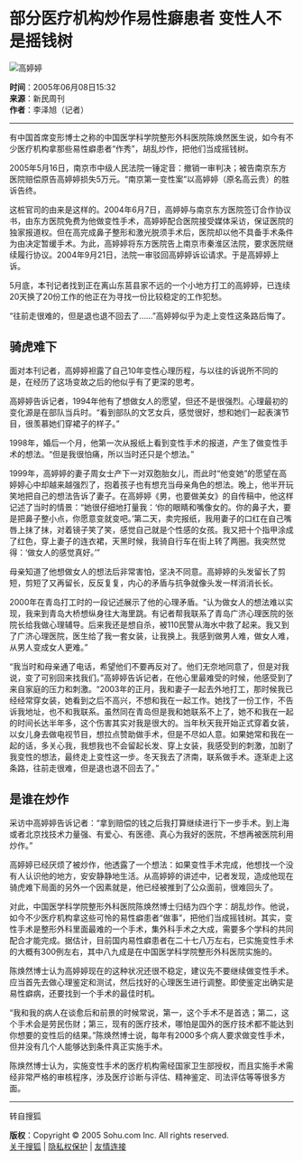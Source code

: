 # 部分医疗机构炒作易性癖患者 变性人不是摇钱树

![高婷婷](https://photo.sohu.com/07/95/Img211189507.jpg)

**时间**：2005年06月08日15:32  
**来源**：新民周刊  
**作者**：李泽旭（记者）

---

有中国首席变形博士之称的中国医学科学院整形外科医院陈焕然医生说，如今有不少医疗机构拿那些易性癖患者“作秀”，胡乱炒作，把他们当成摇钱树。

2005年5月16日，南京市中级人民法院一锤定音：撤销一审判决；被告南京东方医院赔偿原告高婷婷损失5万元。“南京第一变性案”以高婷婷（原名高云贵）的胜诉告终。

这桩官司的由来是这样的。2004年6月7日，高婷婷与南京东方医院签订合作协议书，由东方医院免费为他做变性手术，高婷婷配合医院接受媒体采访，保证医院的独家报道权。但在高完成鼻子整形和激光脱须手术后，医院却以他不具备手术条件为由决定暂缓手术。为此，高婷婷将东方医院告上南京市秦淮区法院，要求医院继续履行协议。2004年9月21日，法院一审驳回高婷婷诉讼请求。于是高婷婷上诉。

5月底，本刊记者找到正在离山东莒县家不远的一个小地方打工的高婷婷，已连续20天换了20份工作的他正在为寻找一份比较稳定的工作犯愁。

“往前走很难的，但是退也退不回去了……”高婷婷似乎为走上变性这条路后悔了。

## 骑虎难下

面对本刊记者，高婷婷袒露了自己10年变性心理历程，与以往的诉说所不同的是，在经历了这场变故之后的他似乎有了更深的思考。

高婷婷告诉记者，1994年他有了想做女人的愿望，但还不是很强烈。心理最初的变化源是在部队当兵时。“看到部队的文艺女兵，感觉很好，想和她们一起表演节目，很羡慕她们穿裙子的样子。”

1998年，婚后一个月，他第一次从报纸上看到变性手术的报道，产生了做变性手术的想法。“但是我很怕痛，所以当时还只是个想法。”

1999年，高婷婷的妻子周女士产下一对双胞胎女儿，而此时“他变她”的愿望在高婷婷心中却越来越强烈了，抱着孩子也有想充当母亲角色的想法。晚上，他半开玩笑地把自己的想法告诉了妻子。在高婷婷《男，也要做美女》的自传稿中，他这样记述了当时的情景：“她很仔细地打量我：‘你的眼睛和嘴像女的。你的鼻子大，要是把鼻子整小点，你愿意变就变吧。’第二天，卖完报纸，我用妻子的口红在自己嘴唇上抹了抹，对着镜子笑了笑，感觉自己就是个性感的女孩。我又把十个指甲涂成了红色，穿上妻子的连衣裙，天黑时候，我骑自行车在街上转了两圈。我突然觉得：‘做女人的感觉真好。’”

母亲知道了他想做女人的想法后非常害怕，坚决不同意。高婷婷的头发留长了剪短，剪短了又再留长，反反复复，内心的矛盾与抗争就像头发一样消消长长。

2000年在青岛打工时的一段记述展示了他的心理矛盾。“认为做女人的想法难以实现，我来到青岛大桥想纵身往大海里跳。有记者帮我联系了青岛广济心理医院的张院长给我做心理辅导。后来我还是想自杀，被110民警从海水中救了起来。我又到了广济心理医院，医生给了我一套女装，让我换上。我感到做男人难，做女人难，从男人变成女人更难。”

“我当时和母亲通了电话，希望他们不要再反对了。他们无奈地同意了，但是对我说，变了可别回来找我们。”高婷婷告诉记者，在他心里最难受的时候，他感受到了来自家庭的压力和刺激。“2003年的正月，我和妻子一起去外地打工，那时候我已经经常穿女装，她看到之后不高兴，不想和我在一起工作。她找了一份工作，不告诉我地址，也不和我联系。虽然同在青岛但是我和她联系不上了，她不和我在一起的时间长达半年多，这个伤害其实对我是很大的。当年秋天我开始正式穿着女装，以女儿身去做电视节目，想拉点赞助做手术，但是不尽如人意。如果她常和我在一起的话，多关心我，我想我也不会留起长发、穿上女装，我感受到的刺激，加剧了我变性的想法，最终走上变性这一步。冬天我去了济南，联系做手术。逐渐走上这条路，往前走很难，但是退也退不回去了。”

## 是谁在炒作

采访中高婷婷告诉记者：“拿到赔偿的钱之后我打算继续进行下一步手术。到上海或者北京找技术力量强、有爱心、有医德、真心为我好的医院，不想再被医院利用炒作。”

高婷婷已经厌烦了被炒作，他透露了一个想法：如果变性手术完成，他想找一个没有人认识他的地方，安安静静地生活。从高婷婷的讲述中，记者发现，造成他现在骑虎难下局面的另外一个因素就是，他已经被推到了公众面前，很难回头了。

对此，中国医学科学院整形外科医院陈焕然博士归结为四个字：胡乱炒作。他说，如今不少医疗机构拿这些可怜的易性癖患者“做事”，把他们当成摇钱树。其实，变性手术是整形外科里面最难的一个手术，集外科手术之大成，需要多个学科的共同配合才能完成。据估计，目前国内易性癖患者在二十七八万左右，已实施变性手术的大概有300例左右，其中八九成是在中国医学科学院整形外科医院实施的。

陈焕然博士认为高婷婷现在的这种状况还很不稳定，建议先不要继续做变性手术。应当首先去做心理鉴定和测试，然后找好的心理医生进行调整。即使鉴定出确实是易性癖病，还要找到一个手术的最佳时机。

“我和我的病人在谈愈后和前景的时候常说，第一，这个手术不是首选；第二，这个手术会是劳民伤财；第三，现有的医疗技术，哪怕是国外的医疗技术都不能达到你想要的变性后的结果。”陈焕然博士说，每年有2000多个病人要求做变性手术，但并没有几个人能够达到条件真正实施手术。

陈焕然博士认为，实施变性手术的医疗机构需经国家卫生部授权，而且实施手术需经非常严格的审核程序，涉及医疗诊断与评估、精神鉴定、司法评估等等很多方面。

---

转自搜狐

**版权**：Copyright © 2005 Sohu.com Inc. All rights reserved.  
[关于搜狐](https://www.sohu.com/about/) | [隐私权保护](https://www.sohu.com/about/privacy.html) | [友情连接](https://www.sohu.com/about/lianxi.htm)